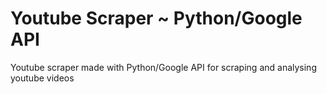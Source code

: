 # Youtube Scraper ~ Python/Google API

Youtube scraper made with Python/Google API for scraping and analysing youtube videos 

